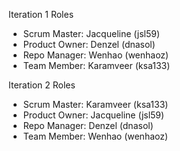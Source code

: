Iteration 1 Roles

- Scrum Master: Jacqueline (jsl59)
- Product Owner: Denzel (dnasol)
- Repo Manager: Wenhao (wenhaoz)
- Team Member: Karamveer (ksa133)

Iteration 2 Roles

- Scrum Master: Karamveer (ksa133)
- Product Owner: Jacqueline (jsl59)
- Repo Manager: Denzel (dnasol)
- Team Member: Wenhao (wenhaoz)
